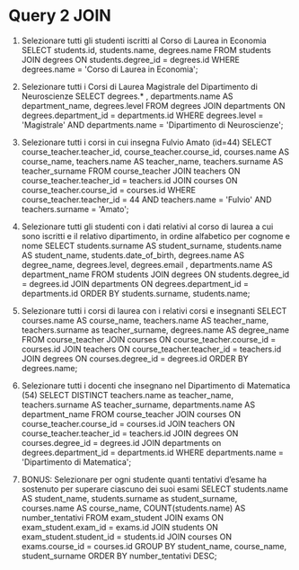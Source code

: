 # Query 2 JOIN

1. Selezionare tutti gli studenti iscritti al Corso di Laurea in Economia
SELECT students.id, students.name, degrees.name
FROM students
JOIN degrees ON students.degree_id = degrees.id
WHERE degrees.name = 'Corso di Laurea in Economia';

2. Selezionare tutti i Corsi di Laurea Magistrale del Dipartimento di Neuroscienze
SELECT degrees.* , departments.name AS department_name, degrees.level
FROM degrees
JOIN departments ON degrees.department_id = departments.id
WHERE degrees.level = 'Magistrale'
AND departments.name = 'Dipartimento di Neuroscienze';

3. Selezionare tutti i corsi in cui insegna Fulvio Amato (id=44)
SELECT course_teacher.teacher_id, course_teacher.course_id, courses.name AS course_name, teachers.name AS teacher_name, teachers.surname AS teacher_surname
FROM course_teacher
JOIN teachers ON course_teacher.teacher_id = teachers.id
JOIN courses ON course_teacher.course_id = courses.id
WHERE course_teacher.teacher_id = 44
AND teachers.name = 'Fulvio'
AND teachers.surname = 'Amato';

4. Selezionare tutti gli studenti con i dati relativi al corso di laurea a cui sono iscritti e il relativo dipartimento, in ordine alfabetico per cognome e nome
SELECT students.surname AS student_surname, students.name AS student_name, students.date_of_birth, degrees.name AS degree_name, degrees.level, degrees.email , departments.name AS department_name
FROM students
JOIN degrees ON students.degree_id = degrees.id
JOIN departments ON degrees.department_id = departments.id
ORDER BY students.surname, students.name;

5. Selezionare tutti i corsi di laurea con i relativi corsi e insegnanti
SELECT courses.name AS course_name, teachers.name AS teacher_name, teachers.surname as teacher_surname, degrees.name AS degree_name
FROM course_teacher
JOIN courses ON course_teacher.course_id = courses.id
JOIN teachers ON course_teacher.teacher_id = teachers.id
JOIN degrees ON courses.degree_id = degrees.id
ORDER BY degrees.name;

6. Selezionare tutti i docenti che insegnano nel Dipartimento di Matematica (54)
SELECT DISTINCT teachers.name as teacher_name, teachers.surname AS teacher_surname, departments.name AS department_name
FROM course_teacher
JOIN courses ON course_teacher.course_id = courses.id
JOIN teachers ON course_teacher.teacher_id = teachers.id
JOIN degrees ON courses.degree_id = degrees.id
JOIN departments on degrees.department_id = departments.id
WHERE departments.name = 'Dipartimento di Matematica';

7. BONUS: Selezionare per ogni studente quanti tentativi d’esame ha sostenuto per
superare ciascuno dei suoi esami
SELECT students.name AS student_name, students.surname as student_surname, courses.name AS course_name, COUNT(students.name) AS number_tentativi
FROM exam_student
JOIN exams ON exam_student.exam_id = exams.id
JOIN students ON exam_student.student_id = students.id
JOIN courses ON exams.course_id = courses.id
GROUP BY student_name, course_name, student_surname
ORDER BY number_tentativi DESC;